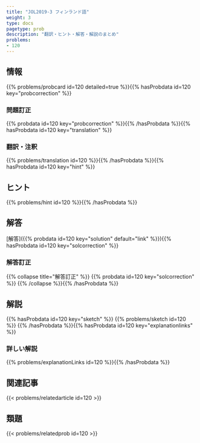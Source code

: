 ```yaml
---
title: "JOL2019-3 フィンランド語"
weight: 3
type: docs
pagetype: prob
description: "翻訳・ヒント・解答・解説のまとめ"
problems: 
- 120
---
```


## 情報

{{% problems/probcard id=120 detailed=true %}}{{% hasProbdata id=120 key="probcorrection" %}}

### 問題訂正

{{% probdata id=120 key="probcorrection" %}}{{% /hasProbdata %}}{{% hasProbdata id=120 key="translation" %}}

### 翻訳・注釈

{{% problems/translation id=120 %}}{{% /hasProbdata %}}{{% hasProbdata id=120 key="hint" %}}

## ヒント

{{% problems/hint id=120 %}}{{% /hasProbdata %}}

## 解答

[解答]({{% probdata id=120 key="solution" default="link" %}}){{% hasProbdata id=120 key="solcorrection" %}}

### 解答訂正

{{% collapse title="解答訂正" %}}
{{% probdata id=120 key="solcorrection" %}}
{{% /collapse %}}{{% /hasProbdata %}}

## 解説

{{% hasProbdata id=120 key="sketch" %}}
{{% problems/sketch id=120 %}}
{{% /hasProbdata %}}{{% hasProbdata id=120 key="explanationlinks" %}}

### 詳しい解説

{{% problems/explanationLinks id=120 %}}{{% /hasProbdata %}}

## 関連記事

{{< problems/relatedarticle id=120 >}}

## 類題

{{< problems/relatedprob id=120 >}}
